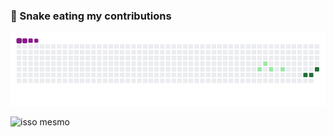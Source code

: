 ### 🐍 Snake eating my contributions

![snake gif](https://github.com/eduardoldviana/eduardoldviana/blob/output/github-contribution-grid-snake.gif)


![isso mesmo](https://legendary-digital-network-assets.s3.amazonaws.com/wp-content/uploads/2024/10/21151641/Pingu.jpg "Pingu")

